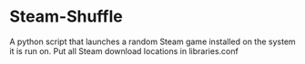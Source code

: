 # Steam-Shuffle
A python script that launches a random Steam game installed on the system it is run on.  Put all Steam download locations in libraries.conf
